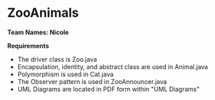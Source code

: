 # ZooAnimals
 
**Team Names: Nicole**

**Requirements**
- The driver class is Zoo.java
- Encapsulation, identity, and abstract class are used in Animal.java
- Polymorphism is used in Cat.java
- The Observer pattern is used in ZooAnnouncer.java
- UML Diagrams are located in PDF form within \"UML Diagrams"
